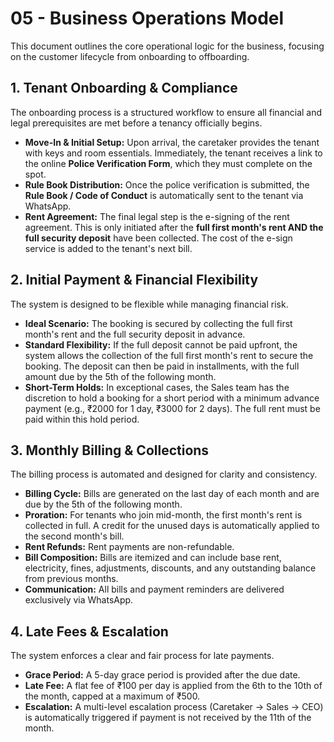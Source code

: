 # 05 - Business Operations Model

This document outlines the core operational logic for the business, focusing on the customer lifecycle from onboarding to offboarding.

## 1. Tenant Onboarding & Compliance

The onboarding process is a structured workflow to ensure all financial and legal prerequisites are met before a tenancy officially begins.

- **Move-In & Initial Setup:** Upon arrival, the caretaker provides the tenant with keys and room essentials. Immediately, the tenant receives a link to the online **Police Verification Form**, which they must complete on the spot.
- **Rule Book Distribution:** Once the police verification is submitted, the **Rule Book / Code of Conduct** is automatically sent to the tenant via WhatsApp.
- **Rent Agreement:** The final legal step is the e-signing of the rent agreement. This is only initiated after the **full first month's rent AND the full security deposit** have been collected. The cost of the e-sign service is added to the tenant's next bill.

## 2. Initial Payment & Financial Flexibility

The system is designed to be flexible while managing financial risk.

- **Ideal Scenario:** The booking is secured by collecting the full first month's rent and the full security deposit in advance.
- **Standard Flexibility:** If the full deposit cannot be paid upfront, the system allows the collection of the full first month's rent to secure the booking. The deposit can then be paid in installments, with the full amount due by the 5th of the following month.
- **Short-Term Holds:** In exceptional cases, the Sales team has the discretion to hold a booking for a short period with a minimum advance payment (e.g., ₹2000 for 1 day, ₹3000 for 2 days). The full rent must be paid within this hold period.

## 3. Monthly Billing & Collections

The billing process is automated and designed for clarity and consistency.

- **Billing Cycle:** Bills are generated on the last day of each month and are due by the 5th of the following month.
- **Proration:** For tenants who join mid-month, the first month's rent is collected in full. A credit for the unused days is automatically applied to the second month's bill.
- **Rent Refunds:** Rent payments are non-refundable.
- **Bill Composition:** Bills are itemized and can include base rent, electricity, fines, adjustments, discounts, and any outstanding balance from previous months.
- **Communication:** All bills and payment reminders are delivered exclusively via WhatsApp.

## 4. Late Fees & Escalation

The system enforces a clear and fair process for late payments.

- **Grace Period:** A 5-day grace period is provided after the due date.
- **Late Fee:** A flat fee of ₹100 per day is applied from the 6th to the 10th of the month, capped at a maximum of ₹500.
- **Escalation:** A multi-level escalation process (Caretaker -> Sales -> CEO) is automatically triggered if payment is not received by the 11th of the month.